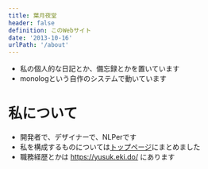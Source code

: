 ```yaml
---
title: 葉月夜堂
header: false
definition: このWebサイト
date: '2013-10-16'
urlPath: '/about'
---
```


- 私の個人的な日記とか、備忘録とかを置いています
- monologという自作のシステムで動いています

# 私について

- 開発者で、デザイナーで、NLPerです
- 私を構成するものについては[トップページ](/)にまとめました
- 職務経歴とかは https://yusuk.eki.do/ にあります
